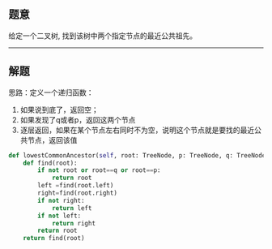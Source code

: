 ## 题意

给定一个二叉树, 找到该树中两个指定节点的最近公共祖先。

---
## 解题

思路：定义一个递归函数：
1. 如果说到底了，返回空；
2. 如果发现了q或者p，返回这两个节点
3. 逐层返回，如果在某个节点左右同时不为空，说明这个节点就是要找的最近公共节点，返回该值

```python
def lowestCommonAncestor(self, root: TreeNode, p: TreeNode, q: TreeNode) -> TreeNode:
	def find(root):
		if not root or root==q or root==p:
			return root
		left =find(root.left)
		right=find(root.right)
		if not right:
			return left
		if not left:
			return right
		return root
	return find(root)
```